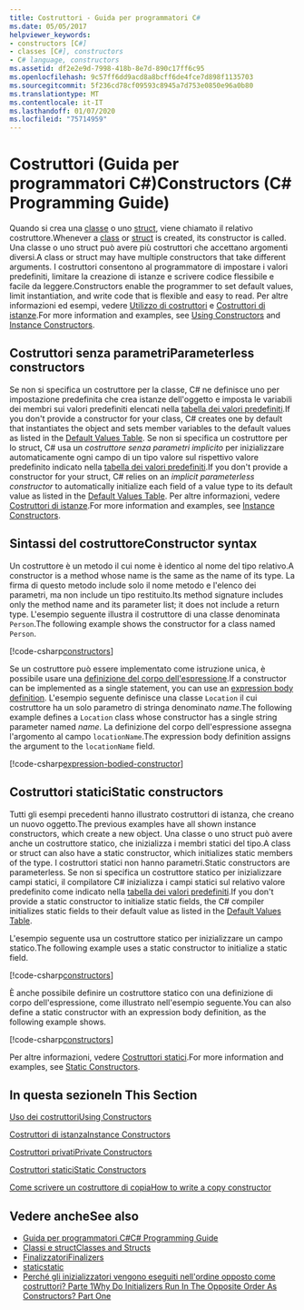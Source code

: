 ```yaml
---
title: Costruttori - Guida per programmatori C#
ms.date: 05/05/2017
helpviewer_keywords:
- constructors [C#]
- classes [C#], constructors
- C# language, constructors
ms.assetid: df2e2e9d-7998-418b-8e7d-890c17ff6c95
ms.openlocfilehash: 9c57ff6dd9acd8a8bcff6de4fce7d898f1135703
ms.sourcegitcommit: 5f236cd78cf09593c8945a7d753e0850e96a0b80
ms.translationtype: MT
ms.contentlocale: it-IT
ms.lasthandoff: 01/07/2020
ms.locfileid: "75714959"
---
```

# <a name="constructors-c-programming-guide"></a><span data-ttu-id="5b595-102">Costruttori (Guida per programmatori C#)</span><span class="sxs-lookup"><span data-stu-id="5b595-102">Constructors (C# Programming Guide)</span></span>

<span data-ttu-id="5b595-103">Quando si crea una [classe](../../language-reference/keywords/class.md) o uno [struct](../../language-reference/keywords/struct.md), viene chiamato il relativo costruttore.</span><span class="sxs-lookup"><span data-stu-id="5b595-103">Whenever a [class](../../language-reference/keywords/class.md) or [struct](../../language-reference/keywords/struct.md) is created, its constructor is called.</span></span> <span data-ttu-id="5b595-104">Una classe o uno struct può avere più costruttori che accettano argomenti diversi.</span><span class="sxs-lookup"><span data-stu-id="5b595-104">A class or struct may have multiple constructors that take different arguments.</span></span> <span data-ttu-id="5b595-105">I costruttori consentono al programmatore di impostare i valori predefiniti, limitare la creazione di istanze e scrivere codice flessibile e facile da leggere.</span><span class="sxs-lookup"><span data-stu-id="5b595-105">Constructors enable the programmer to set default values, limit instantiation, and write code that is flexible and easy to read.</span></span> <span data-ttu-id="5b595-106">Per altre informazioni ed esempi, vedere [Utilizzo di costruttori](./using-constructors.md) e [Costruttori di istanze](./instance-constructors.md).</span><span class="sxs-lookup"><span data-stu-id="5b595-106">For more information and examples, see [Using Constructors](./using-constructors.md) and [Instance Constructors](./instance-constructors.md).</span></span>  

## <a name="parameterless-constructors"></a><span data-ttu-id="5b595-107">Costruttori senza parametri</span><span class="sxs-lookup"><span data-stu-id="5b595-107">Parameterless constructors</span></span>
  
<span data-ttu-id="5b595-108">Se non si specifica un costruttore per la classe, C# ne definisce uno per impostazione predefinita che crea istanze dell'oggetto e imposta le variabili dei membri sui valori predefiniti elencati nella [tabella dei valori predefiniti](../../language-reference/keywords/default-values-table.md).</span><span class="sxs-lookup"><span data-stu-id="5b595-108">If you don't provide a constructor for your class, C# creates one by default that instantiates the object and sets member variables to the default values as listed in the [Default Values Table](../../language-reference/keywords/default-values-table.md).</span></span> <span data-ttu-id="5b595-109">Se non si specifica un costruttore per lo struct, C# usa un *costruttore senza parametri implicito* per inizializzare automaticamente ogni campo di un tipo valore sul rispettivo valore predefinito indicato nella [tabella dei valori predefiniti](../../language-reference/keywords/default-values-table.md).</span><span class="sxs-lookup"><span data-stu-id="5b595-109">If you don't provide a constructor for your struct, C# relies on an *implicit parameterless constructor* to automatically initialize each field of a value type to its default value as listed in the [Default Values Table](../../language-reference/keywords/default-values-table.md).</span></span> <span data-ttu-id="5b595-110">Per altre informazioni, vedere [Costruttori di istanze](./instance-constructors.md).</span><span class="sxs-lookup"><span data-stu-id="5b595-110">For more information and examples, see [Instance Constructors](./instance-constructors.md).</span></span>  

## <a name="constructor-syntax"></a><span data-ttu-id="5b595-111">Sintassi del costruttore</span><span class="sxs-lookup"><span data-stu-id="5b595-111">Constructor syntax</span></span>

<span data-ttu-id="5b595-112">Un costruttore è un metodo il cui nome è identico al nome del tipo relativo.</span><span class="sxs-lookup"><span data-stu-id="5b595-112">A constructor is a method whose name is the same as the name of its type.</span></span> <span data-ttu-id="5b595-113">La firma di questo metodo include solo il nome metodo e l'elenco dei parametri, ma non include un tipo restituito.</span><span class="sxs-lookup"><span data-stu-id="5b595-113">Its method signature includes only the method name and its parameter list; it does not include a return type.</span></span> <span data-ttu-id="5b595-114">L'esempio seguente illustra il costruttore di una classe denominata `Person`.</span><span class="sxs-lookup"><span data-stu-id="5b595-114">The following example shows the constructor for a class named `Person`.</span></span>

[!code-csharp[constructors](../../../../samples/snippets/csharp/programming-guide/classes-and-structs/constructors1.cs#1)]  

<span data-ttu-id="5b595-115">Se un costruttore può essere implementato come istruzione unica, è possibile usare una [definizione del corpo dell'espressione](../statements-expressions-operators/expression-bodied-members.md).</span><span class="sxs-lookup"><span data-stu-id="5b595-115">If a constructor can be implemented as a single statement, you can use an [expression body definition](../statements-expressions-operators/expression-bodied-members.md).</span></span> <span data-ttu-id="5b595-116">L'esempio seguente definisce una classe `Location` il cui costruttore ha un solo parametro di stringa denominato *name*.</span><span class="sxs-lookup"><span data-stu-id="5b595-116">The following example defines a `Location` class whose constructor has a single string parameter named *name*.</span></span> <span data-ttu-id="5b595-117">La definizione del corpo dell'espressione assegna l'argomento al campo `locationName`.</span><span class="sxs-lookup"><span data-stu-id="5b595-117">The expression body definition assigns the argument to the `locationName` field.</span></span>

[!code-csharp[expression-bodied-constructor](../../../../samples/snippets/csharp/programming-guide/classes-and-structs/expr-bodied-ctor.cs#1)]  

## <a name="static-constructors"></a><span data-ttu-id="5b595-118">Costruttori statici</span><span class="sxs-lookup"><span data-stu-id="5b595-118">Static constructors</span></span>

<span data-ttu-id="5b595-119">Tutti gli esempi precedenti hanno illustrato costruttori di istanza, che creano un nuovo oggetto.</span><span class="sxs-lookup"><span data-stu-id="5b595-119">The previous examples have all shown instance constructors, which create a new object.</span></span> <span data-ttu-id="5b595-120">Una classe o uno struct può avere anche un costruttore statico, che inizializza i membri statici del tipo.</span><span class="sxs-lookup"><span data-stu-id="5b595-120">A class or struct can also have a static constructor, which initializes static members of the type.</span></span>  <span data-ttu-id="5b595-121">I costruttori statici non hanno parametri.</span><span class="sxs-lookup"><span data-stu-id="5b595-121">Static constructors are parameterless.</span></span> <span data-ttu-id="5b595-122">Se non si specifica un costruttore statico per inizializzare campi statici, il compilatore C# inizializza i campi statici sul relativo valore predefinito come indicato nella [tabella dei valori predefiniti](../../language-reference/keywords/default-values-table.md).</span><span class="sxs-lookup"><span data-stu-id="5b595-122">If you don't provide a static constructor to initialize static fields, the C# compiler initializes static fields to their default value as listed in the [Default Values Table](../../language-reference/keywords/default-values-table.md).</span></span>

<span data-ttu-id="5b595-123">L'esempio seguente usa un costruttore statico per inizializzare un campo statico.</span><span class="sxs-lookup"><span data-stu-id="5b595-123">The following example uses a static constructor to initialize a static field.</span></span>

[!code-csharp[constructors](../../../../samples/snippets/csharp/programming-guide/classes-and-structs/constructors1.cs#2)]  

<span data-ttu-id="5b595-124">È anche possibile definire un costruttore statico con una definizione di corpo dell'espressione, come illustrato nell'esempio seguente.</span><span class="sxs-lookup"><span data-stu-id="5b595-124">You can also define a static constructor with an expression body definition, as the following example shows.</span></span> 

[!code-csharp[constructors](../../../../samples/snippets/csharp/programming-guide/classes-and-structs/constructors1.cs#3)]  

<span data-ttu-id="5b595-125">Per altre informazioni, vedere [Costruttori statici](./static-constructors.md).</span><span class="sxs-lookup"><span data-stu-id="5b595-125">For more information and examples, see [Static Constructors](./static-constructors.md).</span></span>  
  
## <a name="in-this-section"></a><span data-ttu-id="5b595-126">In questa sezione</span><span class="sxs-lookup"><span data-stu-id="5b595-126">In This Section</span></span>  
 [<span data-ttu-id="5b595-127">Uso dei costruttori</span><span class="sxs-lookup"><span data-stu-id="5b595-127">Using Constructors</span></span>](./using-constructors.md)  
  
 [<span data-ttu-id="5b595-128">Costruttori di istanza</span><span class="sxs-lookup"><span data-stu-id="5b595-128">Instance Constructors</span></span>](./instance-constructors.md)  
  
 [<span data-ttu-id="5b595-129">Costruttori privati</span><span class="sxs-lookup"><span data-stu-id="5b595-129">Private Constructors</span></span>](./private-constructors.md)  
  
 [<span data-ttu-id="5b595-130">Costruttori statici</span><span class="sxs-lookup"><span data-stu-id="5b595-130">Static Constructors</span></span>](./static-constructors.md)  
  
 [<span data-ttu-id="5b595-131">Come scrivere un costruttore di copia</span><span class="sxs-lookup"><span data-stu-id="5b595-131">How to write a copy constructor</span></span>](./how-to-write-a-copy-constructor.md)  
  
## <a name="see-also"></a><span data-ttu-id="5b595-132">Vedere anche</span><span class="sxs-lookup"><span data-stu-id="5b595-132">See also</span></span>

- [<span data-ttu-id="5b595-133">Guida per programmatori C#</span><span class="sxs-lookup"><span data-stu-id="5b595-133">C# Programming Guide</span></span>](../index.md)
- [<span data-ttu-id="5b595-134">Classi e struct</span><span class="sxs-lookup"><span data-stu-id="5b595-134">Classes and Structs</span></span>](./index.md)
- [<span data-ttu-id="5b595-135">Finalizzatori</span><span class="sxs-lookup"><span data-stu-id="5b595-135">Finalizers</span></span>](./destructors.md)
- [<span data-ttu-id="5b595-136">static</span><span class="sxs-lookup"><span data-stu-id="5b595-136">static</span></span>](../../language-reference/keywords/static.md)
- [<span data-ttu-id="5b595-137">Perché gli inizializzatori vengono eseguiti nell'ordine opposto come costruttori? Parte 1</span><span class="sxs-lookup"><span data-stu-id="5b595-137">Why Do Initializers Run In The Opposite Order As Constructors? Part One</span></span>](https://blogs.msdn.microsoft.com/ericlippert/2008/02/15/why-do-initializers-run-in-the-opposite-order-as-constructors-part-one)
